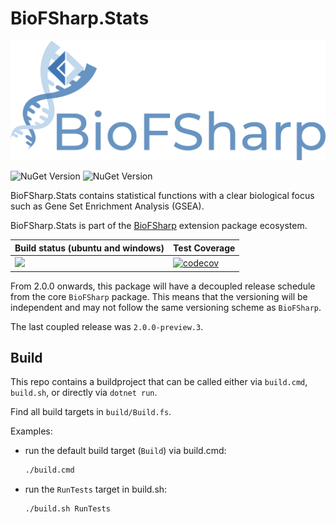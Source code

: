 # BioFSharp.Stats

![Logo](docs/img/Logo_large.png)

![NuGet Version](https://img.shields.io/nuget/v/BioFSharp.Stats?label=nuget(stable))
![NuGet Version](https://img.shields.io/nuget/vpre/BioFSharp.Stats?label=nuget(prerelease))

BioFSharp.Stats contains statistical functions with a clear biological focus such as Gene Set Enrichment Analysis (GSEA).

BioFSharp.Stats is part of the [BioFSharp]() extension package ecosystem.


| Build status (ubuntu and windows) | Test Coverage |
|---|---|
| ![](https://github.com/BioFSharp/BioFSharp.Stats/actions/workflows/build-and-test.yml/badge.svg) | [![codecov](https://codecov.io/gh/BioFSharp/BioFSharp.Stats/branch/main/graph/badge.svg)](https://codecov.io/gh/BioFSharp/BioFSharp.Stats) |


From 2.0.0 onwards, this package will have a decoupled release schedule from the core `BioFSharp` package.
This means that the versioning will be independent and may not follow the same versioning scheme as `BioFSharp`.

The last coupled release was `2.0.0-preview.3`.

## Build

This repo contains a buildproject that can be called either via `build.cmd`, `build.sh`, or directly via `dotnet run`.

Find all build targets in `build/Build.fs`.

Examples:

- run the default build target (`Build`) via build.cmd:
  ```bash
  ./build.cmd
  ```
- run the `RunTests` target in build.sh:     
  ```bash
  ./build.sh RunTests
  ```